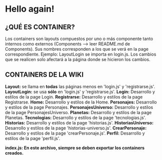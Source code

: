 # Hello again!

## ¿QUÉ ES CONTAINER?
Los containers son layouts compuestos por uno o más componente tanto internos como externos (Components --> leer README.md de Components). Sus nombres corresponden a los que se verá en la page correspondiente. Ejemplo: LayoutLogin se importa en login.js. 
Los cambios que se realicen solo afectará a la página donde se hicieron los cambios. 

## CONTAINERS DE LA WIKI

**Layout:** se llama en **todas** las páginas menos en 'login.js' y 'registrarse.js'. 
**LayoutLogin:** se usa **sólo** en 'login.js' y 'registrarse.js'. 
**Login:** Desarrollo y estilos de la page Login.
**Registrarse:** Desarrollo y estilos de la page Registrarse.
**Home:** Desarrollo y estilos de la Home.
**Personajes:** Desarrollo y estilos de la page Personajes.
**PersonajesUniverso:** Desarrollo y estilos de la page PersonajesUniverso.
**Planetas:** Desarrollo y estilos de la page Planetas.
**Tecnologias:** Desarrollo y estilos de la page 'tecnologias.js'.
**Historias:** Desarrollo y estilos de la page 'historias.js'.
**HistoriasUniverso:** Desarrollo y estilos de la page 'historias-universo.js'.
**CrearPersonaje:** Desarrollo y estilos de la page 'crearPersonaje.js'.
**Perfil:** Desarrollo y estilos de la page 'perfil.js'. 

  
**index.js: En este archivo, siempre se deben exportar los containers creados.** 
